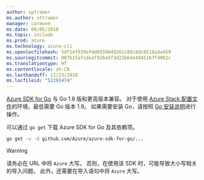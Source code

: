 ```yaml
---
author: sptramer
ms.author: sttramer
manager: carmonm
ms.date: 09/05/2018
ms.topic: include
ms.prod: azure
ms.technology: azure-cli
ms.openlocfilehash: 5df14f939efdd0550b49261c88c8dc6518ada459
ms.sourcegitcommit: 887b15afcdeaf926a5f3d21b64e4045167fd062c
ms.translationtype: HT
ms.contentlocale: zh-CN
ms.lasthandoff: 11/23/2018
ms.locfileid: "52293474"
---
```

[Azure SDK for Go](https://github.com/Azure/azure-sdk-for-go) 与 Go 1.8 版和更高版本兼容。 对于使用 [Azure Stack 配置文件](/azure/azure-stack/user/azure-stack-version-profiles-go)的环境，最低需要 Go 版本 1.9。
如果需要安装 Go，请按照 [Go 安装说明](https://golang.org/doc/install)进行操作。

可以通过 `go get` 下载 Azure SDK for Go 及其依赖项。

```bash
go get -u -d github.com/Azure/azure-sdk-for-go/...
```

> [!WARNING]
> 请务必在 URL 中将 `Azure` 大写。 否则，在使用该 SDK 时，可能导致大小写相关的导入问题。 此外，还需要在导入语句中将 `Azure` 大写。
